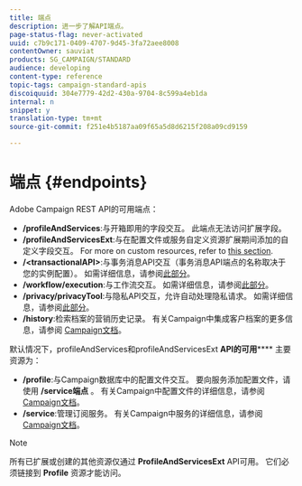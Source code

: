 ```yaml
---
title: 端点
description: 进一步了解API端点。
page-status-flag: never-activated
uuid: c7b9c171-0409-4707-9d45-3fa72aee8008
contentOwner: sauviat
products: SG_CAMPAIGN/STANDARD
audience: developing
content-type: reference
topic-tags: campaign-standard-apis
discoiquuid: 304e7779-42d2-430a-9704-8c599a4eb1da
internal: n
snippet: y
translation-type: tm+mt
source-git-commit: f251e4b5187aa09f65a5d8d6215f208a09cd9159

---
```



# 端点 {#endpoints}

Adobe Campaign REST API的可用端点：

* **/profileAndServices**:与开箱即用的字段交互。 此端点无法访问扩展字段。
* **/profileAndServicesExt**:与在配置文件或服务自定义资源扩展期间添加的自定义字段交互。 For more on custom resources, refer to [this section](../../api/using/custom-resources.md).
* **/&lt;transactionalAPI&gt;**:与事务消息API交互（事务消息API端点的名称取决于您的实例配置）。 如需详细信息，请参阅[此部分](../../api/using/managing-transactional-messages.md)。
* **/workflow/execution**:与工作流交互。 如需详细信息，请参阅[此部分](../../api/using/controlling-a-workflow.md)。
* **/privacy/privacyTool**:与隐私API交互，允许自动处理隐私请求。 如需详细信息，请参阅[此部分](../../api/using/creating-a-privacy-request.md)。
* **/history**:检索档案的营销历史记录。 有关Campaign中集成客户档案的更多信息，请参阅 [Campaign文档](https://helpx.adobe.com/campaign/standard/audiences/using/integrated-customer-profile.html)。

默认情况下，profileAndServices和profileAndServicesExt **API的可用****** 主要资源为：

* **/profile**:与Campaign数据库中的配置文件交互。 要向服务添加配置文件，请使用 **/service端点** 。 有关Campaign中配置文件的详细信息，请参阅 [Campaign文档](https://helpx.adobe.com/campaign/standard/audiences/using/about-profiles.html)。
* **/service**:管理订阅服务。 有关Campaign中服务的详细信息，请参阅 [Campaign文档](https://helpx.adobe.com/campaign/standard/audiences/using/creating-a-service.html)。

>[!NOTE]
>
>所有已扩展或创建的其他资源仅通过 **ProfileAndServicesExt** API可用。 它们必须链接到 **Profile** 资源才能访问。
